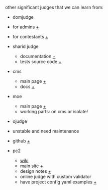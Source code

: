 other significant judges that we can learn from:

- domjudge
- for admins [+](https://www.domjudge.org/snapshot/manual/overview.html#features)
- for contestants [+](https://www.domjudge.org/docs/team-manual.pdf)

- sharid judge

  - documentation [+](https://github.com/mjnaderi/Sharif-Judge/tree/docs/v1.4)
  - tests source code [+](https://github.com/mjnaderi/Sharif-Judge/blob/Version-1/tester/tester.sh)

- cms

  - main page [+](http://cms-dev.github.io/index.html)
  - docs [+](https://cms.readthedocs.io/en/v1.4/)

- moe

  - main page [+](http://www.ucw.cz/moe/index-old.html)
  - working parts: on cms or isolate!

- ojudge
- unstable and need maintenance
- github [+](https://github.com/TheOnlineJudge/ojudge)

- pc2
  - [wiki](https://pc2.ecs.csus.edu/wiki)
  - main site [+](https://pc2.ecs.csus.edu/doc/faq/)
  - design notes [+](https://github.com/pc2ccs/pc2v9/wiki/PC2-Design)
  - online judge with custom validator
  - have project config yaml examples [+](https://github.com/pc2ccs/pc2v9/wiki/YAML-Contest-Configuration)
